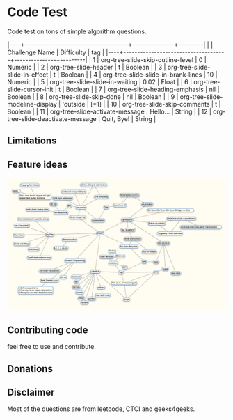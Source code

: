 Code Test
===============
Code test on tons of simple algorithm questions.


|----+-------------------------------------+---------------+---------|
|    | Challenge Name                      | Difficulty    | tag     |
|----+-------------------------------------+---------------+---------|
|  1 | org-tree-slide-skip-outline-level   | 0             | Numeric |
|  2 | org-tree-slide-header               | t             | Boolean |
|  3 | org-tree-slide-slide-in-effect      | t             | Boolean |
|  4 | org-tree-slide-slide-in-brank-lines | 10            | Numeric |
|  5 | org-tree-slide-slide-in-waiting     | 0.02          | Float   |
|  6 | org-tree-slide-cursor-init          | t             | Boolean |
|  7 | org-tree-slide-heading-emphasis     | nil           | Boolean |
|  8 | org-tree-slide-skip-done            | nil           | Boolean |
|  9 | org-tree-slide-modeline-display     | 'outside      | [*1]    |
| 10 | org-tree-slide-skip-comments        | t             | Boolean |
| 11 | org-tree-slide-activate-message     | Hello...      | String  |
| 12 | org-tree-slide-deactivate-message   | Quit, Bye!    | String  |


Limitations
-----------


Feature ideas
-------------
![Alt text](/tree.png)

Contributing code
-----------------
feel free to use and contribute.

Donations
---------

Disclaimer
----------
Most of the questions are from leetcode, CTCI and geeks4geeks.
